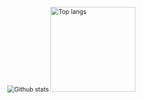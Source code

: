 <img src="https://github-readme-stats.vercel.app/api?username=qqingzheng&show_icons=true" alt="Github stats"/> <img src="https://github-readme-stats.vercel.app/api/top-langs/?username=qqingzheng&layout=compact" alt="Top langs" height="195"/>
<!--  <img src="https://github-readme-stats.vercel.app/api?username=npurson&show_icons=true&hide=issues" alt="Github stats" height="170"/> <img src="https://github-readme-stats.vercel.app/api/top-langs/?username=npurson&layout=compact" alt="Top langs" height="170"/> -->
